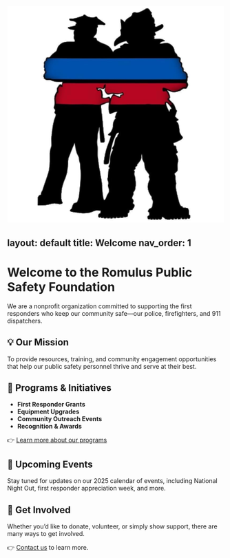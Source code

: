 ![Romulus PSF Logo](IMG_7829.jpeg)
---
layout: default
title: Welcome
nav_order: 1
---

# Welcome to the Romulus Public Safety Foundation

We are a nonprofit organization committed to supporting the first responders who keep our community safe—our police, firefighters, and 911 dispatchers.

## 💡 Our Mission

To provide resources, training, and community engagement opportunities that help our public safety personnel thrive and serve at their best.

## 🚨 **Programs** & Initiatives

- **First Responder Grants**
- **Equipment Upgrades**
- **Community Outreach Events**
- **Recognition & Awards**

👉 [Learn more about our programs](docs/programs.md)

## 📅 Upcoming **Events**

Stay tuned for updates on our 2025 calendar of events, including National Night Out, first responder appreciation week, and more.

## 🤝 Get Involved

Whether you’d like to donate, volunteer, or simply show support, there are many ways to get involved.

👉 [Contact us](docs/contact.md) to learn more.

